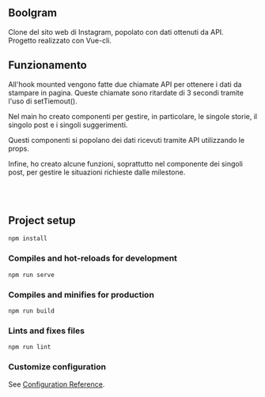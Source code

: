 ## Boolgram

Clone del sito web di Instagram, popolato con dati ottenuti da API.
<br>
Progetto realizzato con Vue-cli.

## Funzionamento

All'hook mounted vengono fatte due chiamate API per ottenere i dati da stampare in pagina.
Queste chiamate sono ritardate di 3 secondi tramite l'uso di setTiemout().

Nel main ho creato componenti per gestire, in particolare, le singole storie, il singolo post e i singoli suggerimenti.

Questi componenti si popolano dei dati ricevuti tramite API utilizzando le props.

Infine, ho creato alcune funzioni, soprattutto nel componente dei singoli post, per gestire le situazioni richieste dalle milestone.

<br>
<br>

## Project setup
```
npm install
```

### Compiles and hot-reloads for development
```
npm run serve
```

### Compiles and minifies for production
```
npm run build
```

### Lints and fixes files
```
npm run lint
```

### Customize configuration
See [Configuration Reference](https://cli.vuejs.org/config/).
